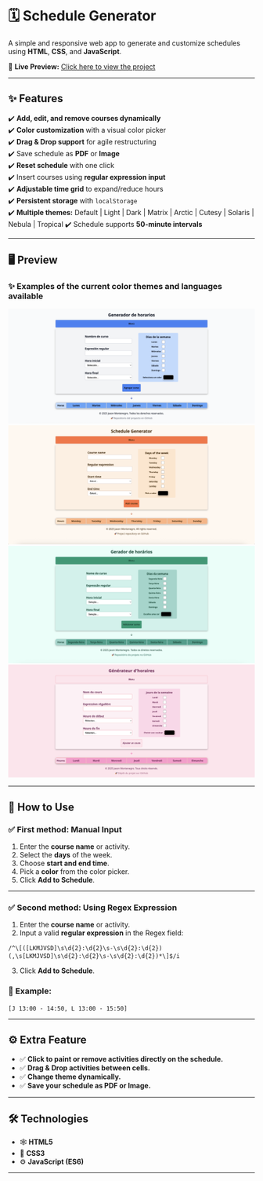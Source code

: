 # 🗓️ **Schedule Generator**

A simple and responsive web app to generate and customize schedules using **HTML**, **CSS**, and **JavaScript**.

🔗 **Live Preview:** [Click here to view the project](https://jason-montenegro.github.io/ucr-schedule-generator/)

---

## ✨ **Features**

✔️ **Add, edit, and remove courses dynamically**  
✔️ **Color customization** with a visual color picker  
✔️ **Drag & Drop support** for agile restructuring  
✔️ Save schedule as **PDF** or **Image**  
✔️ **Reset schedule** with one click  
✔️ Insert courses using **regular expression input**  
✔️ **Adjustable time grid** to expand/reduce hours  
✔️ **Persistent storage** with `localStorage`  
✔️ **Multiple themes:** Default | Light | Dark | Matrix | Arctic | Cutesy | Solaris | Nebula | Tropical
✔️ Schedule supports **50-minute intervals**  

---

## 🖥️ **Preview**
### ✨ **Examples of the current color themes and languages available**
![Preview Screenshot](./src/assets/main-page-default-theme-spanish-preview.png)
![Preview Screenshot](./src/assets/main-page-solaris-theme-english-preview.png)
![Preview Screenshot](./src/assets/main-page-tropical-theme-portuguese-preview.png)
![Preview Screenshot](./src/assets/main-page-cutesy-theme-french-preview.png)


---

## 📖 **How to Use**

### ✅ **First method: Manual Input**
1. Enter the **course name** or activity.
2. Select the **days** of the week.
3. Choose **start and end time**.
4. Pick a **color** from the color picker.
5. Click **Add to Schedule**.

---

### ✅ **Second method: Using Regex Expression**
1. Enter the **course name** or activity.
2. Input a valid **regular expression** in the Regex field:
  ```regex
  /^\[([LKMJVSD]\s\d{2}:\d{2}\s-\s\d{2}:\d{2})(,\s[LKMJVSD]\s\d{2}:\d{2}\s-\s\d{2}:\d{2})*\]$/i
  ```
3. Click **Add to Schedule**.

### 📌 Example:
  ```
  [J 13:00 - 14:50, L 13:00 - 15:50]
  ```
---

## ⚙️ Extra Feature

- ✅ **Click to paint or remove activities directly on the schedule.**
- ✅ **Drag & Drop activities between cells.**
- ✅ **Change theme dynamically.**
- ✅ **Save your schedule as PDF or Image.**

---

## 🛠️ Technologies

- 🕸️ **HTML5**  
- 🎨 **CSS3**  
- ⚙️ **JavaScript (ES6)**  

---